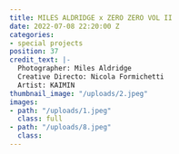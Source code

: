 ```yaml
---
title: MILES ALDRIDGE x ZERO ZERO VOL II
date: 2022-07-08 22:20:00 Z
categories:
- special projects
position: 37
credit_text: |-
  Photographer: Miles Aldridge
  Creative Directo: Nicola Formichetti
  Artist: KAIMIN
thumbnail_image: "/uploads/2.jpeg"
images:
- path: "/uploads/1.jpeg"
  class: full
- path: "/uploads/8.jpeg"
  class: 
---
```


